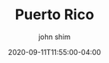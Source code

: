 ---
date: 2020-09-11T11:55:00-04:00
title: "Puerto Rico"
ab: "PR"
seo_title: "Contact Puerto Rico Governor"
description: Contact Puerto Rico Governor
author: john shim
url: /puerto-rico/
weight: 1
---